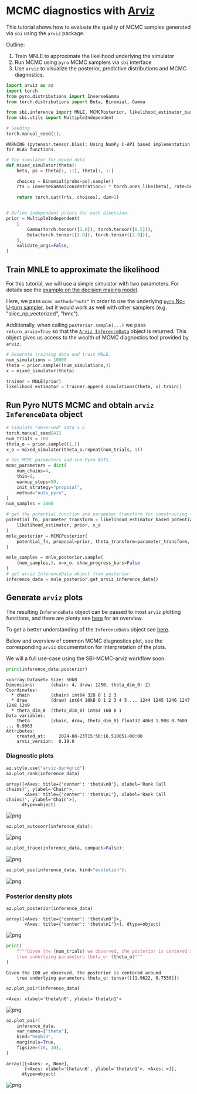 # MCMC diagnostics with [Arviz](https://python.arviz.org/)

This tutorial shows how to evaluate the quality of MCMC samples generated via `sbi` using the `arviz` package.

Outline:

1. Train MNLE to approximate the likelihood underlying the simulator
2. Run MCMC using `pyro` MCMC samplers via `sbi` interface
3. Use `arviz` to visualize the posterior, predictive distributions and MCMC diagnostics.



```python
import arviz as az
import torch
from pyro.distributions import InverseGamma
from torch.distributions import Beta, Binomial, Gamma

from sbi.inference import MNLE, MCMCPosterior, likelihood_estimator_based_potential
from sbi.utils import MultipleIndependent

# Seeding
torch.manual_seed(1);
```

    WARNING (pytensor.tensor.blas): Using NumPy C-API based implementation for BLAS functions.



```python
# Toy simulator for mixed data
def mixed_simulator(theta):
    beta, ps = theta[:, :1], theta[:, 1:]

    choices = Binomial(probs=ps).sample()
    rts = InverseGamma(concentration=2 * torch.ones_like(beta), rate=beta).sample()

    return torch.cat((rts, choices), dim=1)


# Define independent priors for each dimension.
prior = MultipleIndependent(
    [
        Gamma(torch.tensor([1.0]), torch.tensor([0.5])),
        Beta(torch.tensor([2.0]), torch.tensor([2.0])),
    ],
    validate_args=False,
)
```

## Train MNLE to approximate the likelihood

For this tutorial, we will use a simple simulator with two parameters. For details see
the [example on the decision making model](Example_01_DecisionMakingModel.md).

Here, we pass `mcmc_method="nuts"` in order to use the underlying [`pyro` No-U-turn sampler](https://docs.pyro.ai/en/1.8.1/mcmc.html#nuts), but it would work as well with other samplers (e.g. "slice_np_vectorized", "hmc").

Additionally, when calling `posterior.sample(...)` we pass `return_arviz=True` so that the [`Arviz InferenceData`](https://arviz-devs.github.io/arviz/api/generated/arviz.InferenceData.html#arviz.InferenceData) object is returned. This object gives us access to the wealth of MCMC diagnostics tool provided by `arviz`.



```python
# Generate training data and train MNLE.
num_simulations = 10000
theta = prior.sample((num_simulations,))
x = mixed_simulator(theta)

trainer = MNLE(prior)
likelihood_estimator = trainer.append_simulations(theta, x).train()
```

## Run Pyro NUTS MCMC and obtain `arviz InferenceData` object



```python
# Simulate "observed" data x_o
torch.manual_seed(42)
num_trials = 100
theta_o = prior.sample((1,))
x_o = mixed_simulator(theta_o.repeat(num_trials, 1))

# Set MCMC parameters and run Pyro NUTS.
mcmc_parameters = dict(
    num_chains=4,
    thin=5,
    warmup_steps=50,
    init_strategy="proposal",
    method="nuts_pyro",
)
num_samples = 1000

# get the potential function and parameter transform for constructing the posterior
potential_fn, parameter_transform = likelihood_estimator_based_potential(
    likelihood_estimator, prior, x_o
)
mnle_posterior = MCMCPosterior(
    potential_fn, proposal=prior, theta_transform=parameter_transform, **mcmc_parameters
)

mnle_samples = mnle_posterior.sample(
    (num_samples,), x=x_o, show_progress_bars=False
)
# get arviz InferenceData object from posterior
inference_data = mnle_posterior.get_arviz_inference_data()

```

## Generate `arviz` plots

The resulting `InferenceData` object can be passed to most `arviz` plotting functions, and there are plenty see [here](https://arviz-devs.github.io/arviz/examples/index.html#) for an overview.

To get a better understanding of the `InferenceData` object see [here](https://arviz-devs.github.io/arviz/schema/schema.html).

Below and overview of common MCMC diagnostics plot, see the corresponding `arviz` documentation for interpretation of the plots.

We will a full use-case using the SBI-MCMC-arviz workflow soon.



```python
print(inference_data.posterior)
```

    <xarray.Dataset> Size: 50kB
    Dimensions:      (chain: 4, draw: 1250, theta_dim_0: 2)
    Coordinates:
      * chain        (chain) int64 32B 0 1 2 3
      * draw         (draw) int64 10kB 0 1 2 3 4 5 ... 1244 1245 1246 1247 1248 1249
      * theta_dim_0  (theta_dim_0) int64 16B 0 1
    Data variables:
        theta        (chain, draw, theta_dim_0) float32 40kB 1.908 0.7609 ... 0.9063
    Attributes:
        created_at:     2024-08-23T15:56:16.510051+00:00
        arviz_version:  0.19.0


### Diagnostic plots



```python
az.style.use("arviz-darkgrid")
az.plot_rank(inference_data)
```




    array([<Axes: title={'center': 'theta\n0'}, xlabel='Rank (all chains)', ylabel='Chain'>,
           <Axes: title={'center': 'theta\n1'}, xlabel='Rank (all chains)', ylabel='Chain'>],
          dtype=object)




    
![png](14_mcmc_diagnostics_with_arviz_files/14_mcmc_diagnostics_with_arviz_10_1.png)
    



```python
az.plot_autocorr(inference_data);
```


    
![png](14_mcmc_diagnostics_with_arviz_files/14_mcmc_diagnostics_with_arviz_11_0.png)
    



```python
az.plot_trace(inference_data, compact=False);
```


    
![png](14_mcmc_diagnostics_with_arviz_files/14_mcmc_diagnostics_with_arviz_12_0.png)
    



```python
az.plot_ess(inference_data, kind="evolution");
```


    
![png](14_mcmc_diagnostics_with_arviz_files/14_mcmc_diagnostics_with_arviz_13_0.png)
    


### Posterior density plots



```python
az.plot_posterior(inference_data)
```




    array([<Axes: title={'center': 'theta\n0'}>,
           <Axes: title={'center': 'theta\n1'}>], dtype=object)




    
![png](14_mcmc_diagnostics_with_arviz_files/14_mcmc_diagnostics_with_arviz_15_1.png)
    



```python
print(
    f"""Given the {num_trials} we observed, the posterior is centered around
    true underlying parameters theta_o: {theta_o}"""
)
```

    Given the 100 we observed, the posterior is centered around
        true underlying parameters theta_o: tensor([[1.9622, 0.7550]])



```python
az.plot_pair(inference_data)
```




    <Axes: xlabel='theta\n0', ylabel='theta\n1'>




    
![png](14_mcmc_diagnostics_with_arviz_files/14_mcmc_diagnostics_with_arviz_17_1.png)
    



```python
az.plot_pair(
    inference_data,
    var_names=["theta"],
    kind="hexbin",
    marginals=True,
    figsize=(10, 10),
)
```




    array([[<Axes: >, None],
           [<Axes: xlabel='theta\n0', ylabel='theta\n1'>, <Axes: >]],
          dtype=object)




    
![png](14_mcmc_diagnostics_with_arviz_files/14_mcmc_diagnostics_with_arviz_18_1.png)
    

